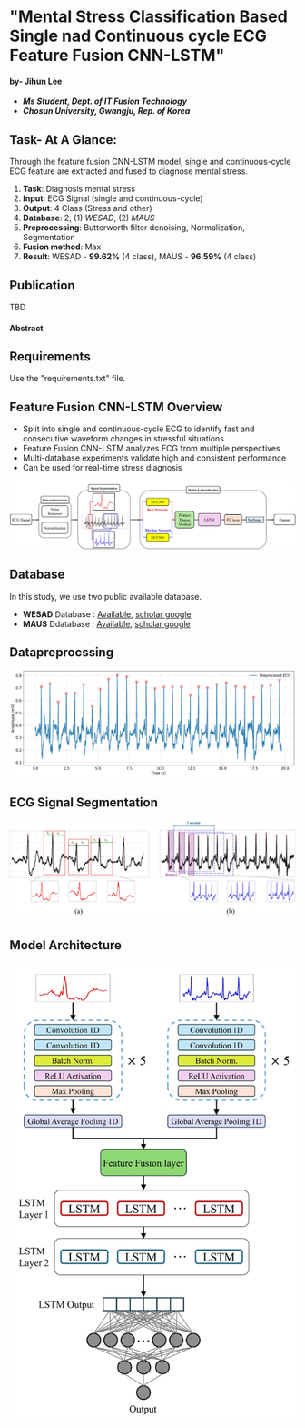 # "Mental Stress Classification Based Single nad Continuous cycle ECG Feature Fusion CNN-LSTM"

#### by- Jihun Lee


+ ***Ms Student, Dept. of IT Fusion Technology***  
+ ***Chosun University, Gwangju, Rep. of Korea***


## Task- At A Glance:
Through the feature fusion CNN-LSTM model, single and continuous-cycle ECG feature are extracted and fused to diagnose mental stress.  
1. __Task__: Diagnosis mental stress
2. __Input__: ECG Signal (single and continuous-cycle)
3. __Output__:  4 Class (Stress and other)
4. __Database__: 2, (1) _WESAD_, (2) _MAUS_
5. __Preprocessing__: Butterworth filter denoising, Normalization, Segmentation
6. __Fusion method__: Max
7. __Result__: WESAD - **99.62%** (4 class), MAUS - **96.59%** (4 class)


## Publication
TBD

#### Abstract


## Requirements
Use the "requirements.txt" file.

## Feature Fusion CNN-LSTM Overview
+ Split into single and continuous-cycle ECG to identify fast and consecutive waveform changes in stressful situations
+ Feature Fusion CNN-LSTM analyzes ECG from multiple perspectives
+ Multi-database experiments validate high and consistent performance
+ Can be used for real-time stress diagnosis

![workflow](https://github.com/eejji/ECG-Feature-Fusion-CNN-LSTM/blob/main/Image/Workflow.jpg)


## Database
In this study, we use two public available database.

+ __WESAD__ Database : [Available](https://archive.ics.uci.edu/dataset/465/wesad+wearable+stress+and+affect+detection), [scholar google](https://dl.acm.org/doi/abs/10.1145/3242969.3242985)
+ __MAUS__ Ddatabase : [Available](https://ieee-dataport.org/open-access/maus-dataset-mental-workload-assessment-n-back-task-using-wearable-sensor), [scholar google](https://arxiv.org/abs/2111.02561)


## Datapreprocssing
![pre](https://github.com/eejji/ECG-Feature-Fusion-CNN-LSTM/blob/main/Image/Preprocessed_ECG.jpg)

## ECG Signal Segmentation
![seg](https://github.com/eejji/ECG-Feature-Fusion-CNN-LSTM/blob/main/Image/ECG_segmentation_process.jpg)

## Model Architecture
![model](https://github.com/eejji/ECG-Feature-Fusion-CNN-LSTM/blob/main/Image/Feature_Fusion_Model.jpg)

